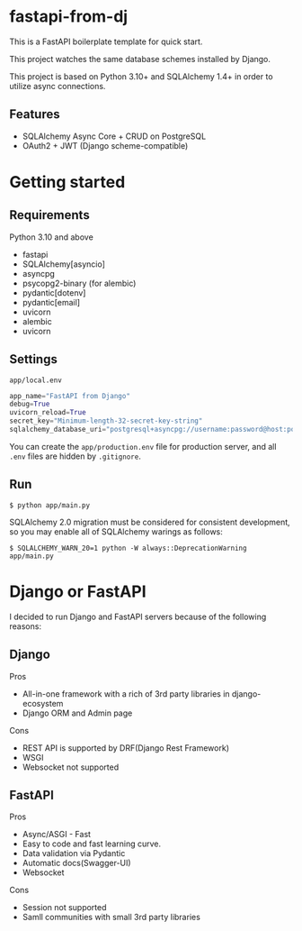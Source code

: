# fastapi-from-dj
This is a FastAPI boilerplate template for quick start.

This project watches the same database schemes installed by Django.

This project is based on Python 3.10+ and SQLAlchemy 1.4+ in order to utilize async connections.

## Features
* SQLAlchemy Async Core + CRUD on PostgreSQL
* OAuth2 + JWT (Django scheme-compatible)

# Getting started
## Requirements
Python 3.10 and above
* fastapi
* SQLAlchemy[asyncio]
* asyncpg
* psycopg2-binary (for alembic)
* pydantic[dotenv]
* pydantic[email]
* uvicorn
* alembic
* uvicorn

## Settings
`app/local.env`

```py
app_name="FastAPI from Django"
debug=True
uvicorn_reload=True
secret_key="Minimum-length-32-secret-key-string"
sqlalchemy_database_uri="postgresql+asyncpg://username:password@host:port/database"
```

You can create the `app/production.env` file for production server, and all `.env` files are hidden by `.gitignore`.

## Run
```
$ python app/main.py
```

SQLAlchemy 2.0 migration must be considered for consistent development, so you may enable all of SQLAlchemy warings as follows:

```
$ SQLALCHEMY_WARN_20=1 python -W always::DeprecationWarning app/main.py
```

# Django or FastAPI
I decided to run Django and FastAPI servers because of the following reasons:

## Django
Pros
* All-in-one framework with a rich of 3rd party libraries in django-ecosystem
* Django ORM and Admin page

Cons
* REST API is supported by DRF(Django Rest Framework)
* WSGI
* Websocket not supported

## FastAPI
Pros
* Async/ASGI - Fast
* Easy to code and fast learning curve.
* Data validation via Pydantic
* Automatic docs(Swagger-UI)
* Websocket

Cons
* Session not supported
* Samll communities with small 3rd party libraries
